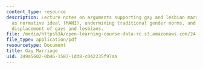 ```yaml
---
content_type: resource
description: Lecture notes on arguments supporting gay and lesbian marriage, marriage
  as normative ideal (MANI), undermining traditional gender norms, and the unjust
  displacement of gays and lesbians.
file: /media/https%3A/open-learning-course-data-rc.s3.amazonaws.com/24-02-moral-problems-and-the-good-life-fall-2008/349a56020b4615871dd8c042235f97aa_lec_25.pdf
file_type: application/pdf
resourcetype: Document
title: Gay Marriage
uid: 349a5602-0b46-1587-1dd8-c042235f97aa
---
```

